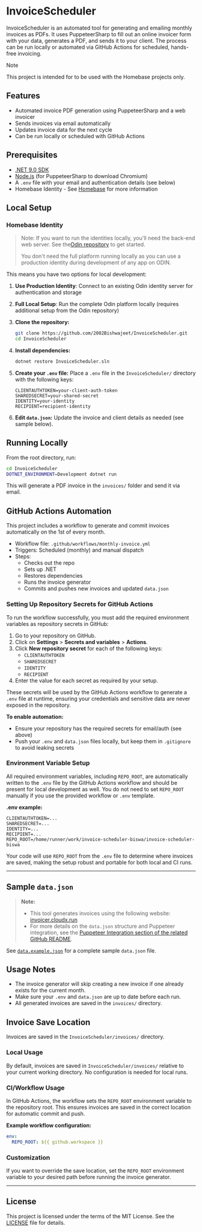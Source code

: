 # InvoiceScheduler

InvoiceScheduler is an automated tool for generating and emailing monthly invoices as PDFs. It uses PuppeteerSharp to fill out an online invoicer form with your data, generates a PDF, and sends it to your client. The process can be run locally or automated via GitHub Actions for scheduled, hands-free invoicing.

> [!NOTE]
> This project is intended for to be used with the Homebase projects only.

## Features

- Automated invoice PDF generation using PuppeteerSharp and a web invoicer
- Sends invoices via email automatically
- Updates invoice data for the next cycle
- Can be run locally or scheduled with GitHub Actions

## Prerequisites

- [.NET 9.0 SDK](https://dotnet.microsoft.com/en-us/download/dotnet/9.0)
- [Node.js](https://nodejs.org/) (for PuppeteerSharp to download Chromium)
- A `.env` file with your email and authentication details (see below)
- Homebase Identity - See [Homebase](https://homebase.id/) for more information

## Local Setup

### Homebase Identity

> Note: If you want to run the identities locally, you'll need the back-end web server. See the[Odin repository](https://github.com/homebase-id/odin-core) to get started.
>
> You don't need the full platform running locally as you can use a production identity during development of any app on ODIN.

This means you have two options for local development:

1. **Use Production Identity**: Connect to an existing Odin identity server for authentication and storage

2. **Full Local Setup**: Run the complete Odin platform locally (requires additional setup from the Odin repository)

3. **Clone the repository:**
   ```sh
   git clone https://github.com/2002Bishwajeet/InvoiceScheduler.git
   cd InvoiceScheduler
   ```
4. **Install dependencies:**
   ```sh
   dotnet restore InvoiceScheduler.sln
   ```
5. **Create your `.env` file:**
   Place a `.env` file in the `InvoiceScheduler/` directory with the following keys:
   ```env
   CLIENTAUTHTOKEN=your-client-auth-token
   SHAREDSECRET=your-shared-secret
   IDENTITY=your-identity
   RECIPIENT=recipient-identity
   ```
6. **Edit `data.json`:**
   Update the invoice and client details as needed (see sample below).

## Running Locally

From the root directory, run:

```sh
cd InvoiceScheduler
DOTNET_ENVIRONMENT=Development dotnet run
```

This will generate a PDF invoice in the `invoices/` folder and send it via email.

## GitHub Actions Automation

This project includes a workflow to generate and commit invoices automatically on the 1st of every month.

- Workflow file: `.github/workflows/monthly-invoice.yml`
- Triggers: Scheduled (monthly) and manual dispatch
- Steps:
  - Checks out the repo
  - Sets up .NET
  - Restores dependencies
  - Runs the invoice generator
  - Commits and pushes new invoices and updated `data.json`

### Setting Up Repository Secrets for GitHub Actions

To run the workflow successfully, you must add the required environment variables as repository secrets in GitHub:

1. Go to your repository on GitHub.
2. Click on **Settings** > **Secrets and variables** > **Actions**.
3. Click **New repository secret** for each of the following keys:
   - `CLIENTAUTHTOKEN`
   - `SHAREDSECRET`
   - `IDENTITY`
   - `RECIPIENT`
4. Enter the value for each secret as required by your setup.

These secrets will be used by the GitHub Actions workflow to generate a `.env` file at runtime, ensuring your credentials and sensitive data are never exposed in the repository.

**To enable automation:**

- Ensure your repository has the required secrets for email/auth (see above)
- Push your `.env` and `data.json` files locally, but keep them in `.gitignore` to avoid leaking secrets

### Environment Variable Setup

All required environment variables, including `REPO_ROOT`, are automatically written to the `.env` file by the GitHub Actions workflow and should be present for local development as well. You do not need to set `REPO_ROOT` manually if you use the provided workflow or `.env` template.

**.env example:**

```
CLIENTAUTHTOKEN=...
SHAREDSECRET=...
IDENTITY=...
RECIPIENT=...
REPO_ROOT=/home/runner/work/invoice-scheduler-biswa/invoice-scheduler-biswa
```

Your code will use `REPO_ROOT` from the `.env` file to determine where invoices are saved, making the setup robust and portable for both local and CI runs.

---

## Sample `data.json`

> **Note:**
>
> - This tool generates invoices using the following website: [invoicer.cloudx.run](https://invoicer.cloudx.run/)
> - For more details on the `data.json` structure and Puppeteer integration, see the [Puppeteer Integration section of the related GitHub README](https://github.com/2002Bishwajeet/serverless-functions/tree/main/functions/invoice_generator#setup-puppeteer-pdf-generation).

See [`data.example.json`](./data.example.json) for a complete sample `data.json` file.

## Usage Notes

- The invoice generator will skip creating a new invoice if one already exists for the current month.
- Make sure your `.env` and `data.json` are up to date before each run.
- All generated invoices are saved in the `invoices/` directory.

## Invoice Save Location

Invoices are saved in the `InvoiceScheduler/invoices/` directory.

### Local Usage

By default, invoices are saved in `InvoiceScheduler/invoices/` relative to your current working directory. No configuration is needed for local runs.

### CI/Workflow Usage

In GitHub Actions, the workflow sets the `REPO_ROOT` environment variable to the repository root. This ensures invoices are saved in the correct location for automatic commit and push.

**Example workflow configuration:**

```yaml
env:
  REPO_ROOT: ${{ github.workspace }}
```

### Customization

If you want to override the save location, set the `REPO_ROOT` environment variable to your desired path before running the invoice generator.

---

## License

This project is licensed under the terms of the MIT License. See the [LICENSE](LICENSE) file for details.
